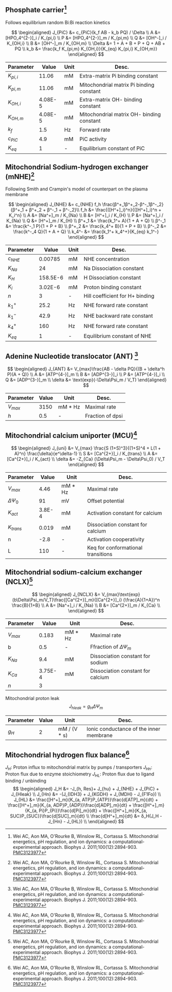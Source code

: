 ## Phosphate carrier[^Wei2011]

Follows equilibrium random Bi:Bi reaction kinetics 

$$
\begin{aligned}
J_{PiC} &= c_{PiC}(k_f AB - k_b PQ) / \Delta  \\
A &= [HPO_4^{2-}]_i / K_{pi,i} \\
P &= [HPO_4^{2-}]_m / K_{pi,m} \\
Q &= [OH^-]_i / K_{OH,i} \\
B &= [OH^-]_m / K_{OH,m} \\
\Delta &= 1 + A + B + P + Q + AB + PQ \\
k_b &= \frac{k_f K_{pi,m} K_{OH,i}}{K_{eq} K_{pi,i} K_{OH,m}}
\end{aligned}
$$

| Parameter  | Value   | Unit | Desc.                                     |
| ---------- | ------- | ---- | ----------------------------------------- |
| $K_{pi,i}$ | 11.06   | mM   | Extra-matrix Pi binding constant          |
| $K_{pi,m}$ | 11.06   | mM   | Mitochondrial matrix Pi binding constant  |
| $K_{OH,i}$ | 4.08E-5 | mM   | Extra-matrix OH- binding constant         |
| $K_{OH,m}$ | 4.08E-5 | mM   | Mitochondrial matrix OH- binding constant |
| $k_f$      | 1.5     | Hz   | Forward rate                              |
| $c_{PiC}$  | 4.9     | mM   | PiC activity                              |
| $K_{eq}$   | 1       | -    | Equilibrium constant of PiC               |

## Mitochondrial Sodium-hydrogen exchanger (mNHE)[^Wei2011]

Following Smith and Crampin's model of counterpart on the plasma membrane

$$
\begin{aligned}
J_{NHE} &= c_{NHE} f_h \frac{β^+_1β^+_2-β^-_1β^-_2}{β^+_1 + β^+_2 + β^-_1 + β^-_2}\\
f_h &= \frac{([H^+]_i)^n}{([H^+]_i)^n + K_i^n} \\
A &= [Na^+]_m / K_{Na}  \\
B &= [H^+]_i / K_{H}  \\
P &= [Na^+]_i / K_{Na}  \\
Q &= [H^+]_m / K_{H}  \\
β^+_1 &= \frac{k_1^+ A}{1 + A + Q}  \\
β^-_1 &= \frac{k^-_1 P}{1 + P + B}   \\
β^+_2 &= \frac{k_4^+ B}{1 + P + B}  \\
β^-_2 &= \frac{k^-_4 Q}{1 + A + Q}   \\
k_4^- &= \frac{k_1^+ k_4^+}{K_{eq} k_1^-}
\end{aligned}
$$

| Parameter   | Value    | Unit | Desc.                           |
| ----------- | -------- | ---- | ------------------------------- |
| $c_{NHE}$   | 0.00785  | mM   | NHE concentration               |
| $K_{Na}$    | 24       | mM   | Na Dissociation constant        |
| $K_H$       | 158.5E-6 | mM   | H Dissociation constant         |
| $K_i$       | 3.02E-6  | mM   | Proton binding constant         |
| $n$         | 3        | -    | Hill coefficient for H+ binding |
| $k_{1}^{+}$ | 25.2     | Hz   | NHE forward rate constant       |
| $k_{1}^{-}$ | 42.9     | Hz   | NHE backward rate constant      |
| $k_{4}^{+}$ | 160      | Hz   | NHE forward rate constant       |
| $K_{eq}$    | 1        | -    | Equilibrium constant of NHE     |

## Adenine Nucleotide translocator (ANT) [^Wei2011]

$$
\begin{aligned}
J_{ANT} &= V_{max}\frac{AB - \delta PQ}{(B + \delta^h P)(A + Q)}  \\
A &= [ATP^{4-}]_m  \\
B &= [ADP^{3-}]_i  \\
P &= [ATP^{4-}]_i  \\
Q &= [ADP^{3-}]_m  \\
\delta &= \text{exp}(-\Delta\Psi_m / V_T)
\end{aligned}
$$


| Parameter | Value | Unit    | Desc.            |
| --------- | ----- | ------- | ---------------- |
| $V_{max}$ | 3150  | mM * Hz | Maximal rate     |
| $h$       | 0.5   | -       | Fraction of dpsi |

## Mitochondrial calcium uniporter (MCU)[^Wei2011]

$$
\begin{aligned}
J_{uni} &= V_{max} \frac{S (1+S)^3}{(1+S)^4 + L(1 + A)^n} \frac{\delta}{e^\delta-1}  \\
S &= [Ca^{2+}]_i / K_{trans}  \\
A &= [Ca^{2+}]_i / K_{act}    \\
\delta &= -Z_{Ca} (\Delta\Psi_m - \Delta\Psi_0) / V_T
\end{aligned}
$$

| Parameter      | Value  | Unit    | Desc.                              |
| -------------- | ------ | ------- | ---------------------------------- |
| $V_{max}$      | 4.46   | mM * Hz | Maximal rate                       |
| $\Delta\Psi_0$ | 91     | mV      | Offset potential                   |
| $K_{act}$      | 3.8E-4 | mM      | Activation constant for calcium    |
| $K_{trans}$    | 0.019  | mM      | Dissociation constant for calcium  |
| n              | -2.8   | -       | Activation cooperativity           |
| L              | 110    | -       | Keq for conformational transitions |

## Mitochondrial sodium-calcium exchanger (NCLX)[^Wei2011]

$$
\begin{aligned}
J_{NCLX} &= V_{max}\text{exp}(b\Delta\Psi_m/V_T)\frac{[Ca^{2+}]_m}{[Ca^{2+}]_i} (\frac{A}{1+A})^n \frac{B}{1+B}  \\
A &= [Na^+]_i / K_{Na}  \\
B &= [Ca^{2+}]_m / K_{Ca}  \\
\end{aligned}
$$

| Parameter | Value   | Unit    | Desc.                             |
| --------- | ------- | ------- | --------------------------------- |
| $V_{max}$ | 0.183   | mM * Hz | Maximal rate                      |
| b         | 0.5     | -       | Ffraction of $\Delta\Psi_m$       |
| $K_{Na}$  | 9.4     | mM      | Dissociation constant for sodium  |
| $K_{Ca}$  | 3.75E-4 | mM      | Dissociation constant for calcium |
| $n$       | 3       |         |                                   |

Mitochondrial proton leak
$$
J_{hleak} = g_H\Delta\Psi_m
$$

| Parameter | Value | Unit         | Desc.                                   |
| --------- | ----- | ------------ | --------------------------------------- |
| $g_{H}$   | 2     | mM / (V * s) | Ionic conductance of the inner membrane |


## Mitochondrial hydrogen flux balance[^Wei2011]

$J_H$: Proton influx to mitochondrial matrix by pumps / transporters
$J_{Hn}$: Proton flux due to enzyme stoichiometry
$J_{HL}$: Proton flux due to ligand binding / unbinding
$$
\begin{aligned}
J_H &= -J_{h, Res}+ J_{hu} + J_{NHE} + J_{PiC} + J_{Hleak}   \\
J_{Hn} &= -(J_{IDH3} + J_{KGDH} + J_{MDH} - J_{F1Fo})   \\
J_{HL} &= \frac{[H^+]_m}{K_{a, ATP}P_{ATP}}\frac{d[ATP]_m}{dt} + \frac{[H^+]_m}{K_{a, ADP}P_{ADP}}\frac{d[ADP]_m}{dt} + \frac{[H^+]_m}{K_{a, Pi}P_{Pi}}\frac{d[Pi]_m}{dt} + \frac{[H^+]_m}{K_{a, SUC}P_{SUC}}\frac{d[SUC]_m}{dt}   \\
\frac{d[H^+]_m}{dt} &= δ_H(J_H - J_{Hn} - J_{HL})   \\
\end{aligned}
$$

[^Wei2011]: Wei AC, Aon MA, O'Rourke B, Winslow RL, Cortassa S. Mitochondrial energetics, pH regulation, and ion dynamics: a computational-experimental approach. Biophys J. 2011;100(12):2894-903. [PMC3123977](https://www.ncbi.nlm.nih.gov/pmc/articles/PMC3123977/)
